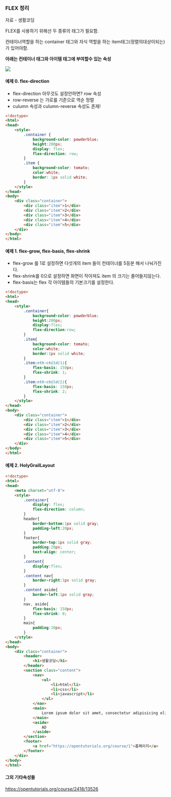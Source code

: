 ### **FLEX 정리**

자료 - 생활코딩

FLEX를 사용하기 위해선 두 종류의 태그가 필요함.

컨테이너역할을 하는 container 태그와 자식 역할을 하는 item태그(정렬의대상이되는)가 있어야함.



**아래는 컨테이너 태그와 아이템 태그에 부여할수 있는 속성**

![](https://ws2.sinaimg.cn/large/006tKfTcgy1fhw1xj9s4kj30qk0h4dgu.jpg)

#### 예제 0. flex-direction

- flex-direction 아무것도 설정안하면? row 속성
- row-reverse 는 가로를 기준으로 역순 정렬
- culumn 속성과 culumn-reverse 속성도 존재!

```html
<!doctype>
<html>
<head>
    <style>
        .container {
            background-color: powderblue;
            height:200px;
            display: flex;
            flex-direction: row;
        }
        .item {
            background-color: tomato;
            color:white;
            border: 1px solid white;
        }
    </style>
</head>
<body>
    <div class="container">
        <div class="item">1</div>
        <div class="item">2</div>
        <div class="item">3</div>
        <div class="item">4</div>
        <div class="item">5</div>
    </div>
</body>
</html>


```

#### 예제 1. flex-grow, flex-basis, flex-shrink

- flex-grow 를 1로 설정하면 다섯개의 item 들이 컨테이너를 5등분 해서 나눠가진다.
- flex-shrink를 0으로 설정하면 화면이 작아져도 item 의 크기는 줄어들지않는다.
- flex-basis는 flex 각 아이템들의 기본크기를 설정한다.

```html
<!doctype>
<html>
<head>
    <style>
        .container{
            background-color: powderblue;
            height:200px;
            display:flex;
            flex-direction:row;
        }
        .item{
            background-color: tomato;
            color:white;
            border:1px solid white;         
        }
        .item:nth-child(1){
            flex-basis: 150px;
            flex-shrink: 1;
        }
        .item:nth-child(2){
            flex-basis: 150px;
            flex-shrink: 2;
        }
    </style>
</head>
<body>
    <div class="container">
        <div class="item">1</div>
        <div class="item">2</div>
        <div class="item">3</div>
        <div class="item">4</div>
        <div class="item">5</div>
    </div>
</body>
</html>
```

#### 예제 2. HolyGrailLayout

```html
<!doctype>
<html>
<head>
    <meta charset="utf-8">
    <style>
        .container{
            display: flex;
            flex-direction: column;
        }
        header{
            border-bottom:1px solid gray;
            padding-left:20px;
        }
        footer{
            border-top:1px solid gray;
            padding:20px;
            text-align: center;
        }
        .content{
            display:flex;
        }
        .content nav{
            border-right:1px solid gray;
        }
        .content aside{
            border-left:1px solid gray;    
        }
        nav, aside{
            flex-basis: 150px;
            flex-shrink: 0;
        }
        main{
            padding:10px;
        }
    </style>
</head>
<body>
    <div class="container">
        <header>
            <h1>생활코딩</h1>
        </header>
        <section class="content">
            <nav>
                <ul>
                    <li>html</li>
                    <li>css</li>
                    <li>javascript</li>
                </ul>
            </nav>
            <main>
                Lorem ipsum dolor sit amet, consectetur adipisicing elit. Reiciendis veniam totam labore ipsum, nesciunt temporibus repudiandae facilis earum, sunt autem illum quam dolore, quae optio nemo vero quidem animi tempore aliquam voluptas assumenda ipsa voluptates. Illum facere dolor eos, corporis nobis, accusamus velit, similique cum iste unde vero harum voluptatem molestias excepturi. 
            </main>
            <aside>
                AD
            </aside>
        </section>
        <footer>
            <a href="https://opentutorials.org/course/1">홈페이지</a>
        </footer>
    </div>
</body>
</html>
```

#### 그외 기타속성들 

https://opentutorials.org/course/2418/13526



